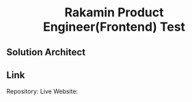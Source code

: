 <div align="center">
  <h1>Rakamin Product Engineer(Frontend) Test</h1>
</div>

## Solution Architect

## Link

Repository:
Live Website:
